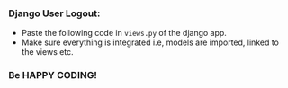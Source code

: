### Django User Logout:
- Paste the following code in `views.py` of the django app.
- Make sure everything is integrated i.e, models are imported, linked to the views etc.
### Be HAPPY CODING!
